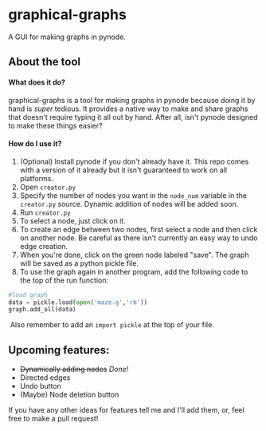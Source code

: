 # graphical-graphs
 A GUI for making graphs in pynode.

## About the tool

#### What does it do?

graphical-graphs is a tool for making graphs in pynode because doing it by hand is *super* tedious. It provides a native way to make and share graphs that doesn't require typing it all out by hand. After all, isn't pynode designed to make these things easier?

#### How do I use it?

1. (Optional) Install pynode if you don't already have it. This repo comes with a version of it already but it isn't guaranteed to work on all platforms.
2. Open `creator.py`
3. Specify the number of nodes you want in the `node_num` variable in the `creator.py` source. Dynamic addition of nodes will be added soon.
4. Run `creator.py`
5. To select a node, just click on it.
6. To create an edge between two nodes, first select a node and then click on another node. Be careful as there isn't currently an easy way to undo edge creation.
7. When you're done, click on the green node labeled "save". The graph will be saved as a python pickle file.
8. To use the graph again in another program, add the following code to the top of the run function:
```python
#load graph
data = pickle.load(open('maze.g','rb'))
graph.add_all(data)
```

​		Also remember to add an `import pickle` at the top of your file.

## Upcoming features:

* ~~Dynamically adding nodes~~ *Done!*
* Directed edges
* Undo button
* (Maybe) Node deletion button

If you have any other ideas for features tell me and I'll add them, or, feel free to make a pull request!
